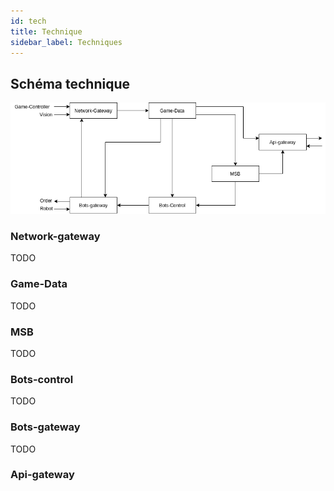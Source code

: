 ```yaml
---
id: tech
title: Technique
sidebar_label: Techniques
---
```


## Schéma technique

![schéma technique](/img/ssl/ssl-package.png)


### Network-gateway

TODO

### Game-Data

TODO

### MSB

TODO

### Bots-control

TODO

### Bots-gateway

TODO

### Api-gateway